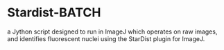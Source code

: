 # Stardist-BATCH
a Jython script designed to run in ImageJ which operates on raw images, and identifies fluorescent nuclei using the StarDist plugin for ImageJ.
